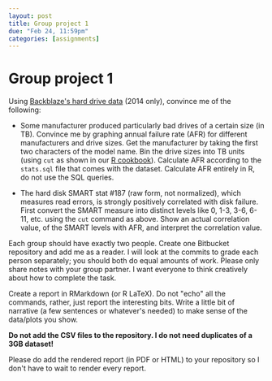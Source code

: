 ```yaml
---
layout: post
title: Group project 1
due: "Feb 24, 11:59pm"
categories: [assignments]
---
```


# Group project 1

Using [Backblaze's hard drive data](https://www.backblaze.com/hard-drive-test-data.html) (2014 only), convince me of the following:

- Some manufacturer produced particularly bad drives of a certain size (in TB). Convince me by graphing annual failure rate (AFR) for different manufacturers and drive sizes. Get the manufacturer by taking the first two characters of the model name. Bin the drive sizes into TB units (using `cut` as shown in our [R cookbook](/cookbook/r.html)). Calculate AFR according to the `stats.sql` file that comes with the dataset. Calculate AFR entirely in R, do not use the SQL queries.

- The hard disk SMART stat #187 (raw form, not normalized), which measures read errors, is strongly positively correlated with disk failure. First convert the SMART measure into distinct levels like 0, 1-3, 3-6, 6-11, etc. using the `cut` command as above. Show an actual correlation value, of the SMART levels with AFR, and interpret the correlation value.

Each group should have exactly two people. Create one Bitbucket repository and add me as a reader. I will look at the commits to grade each person separately; you should both do equal amounts of work. Please only share notes with your group partner. I want everyone to think creatively about how to complete the task.

Create a report in RMarkdown (or R LaTeX). Do not "echo" all the commands, rather, just report the interesting bits. Write a little bit of narrative (a few sentences or whatever's needed) to make sense of the data/plots you show.

 **Do not add the CSV files to the repository. I do not need duplicates of a 3GB dataset!**

 Please do add the rendered report (in PDF or HTML) to your repository so I don't have to wait to render every report.

